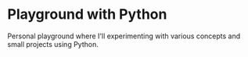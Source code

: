 # Playground with Python

Personal playground where I'll experimenting with various concepts and small projects using Python.
